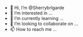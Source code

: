 - 👋 Hi, I’m @Sherrybrlgarde
- 👀 I’m interested in ...
- 🌱 I’m currently learning ...
- 💞️ I’m looking to collaborate on ...
- 📫 How to reach me ...

<!---
Sherrybrlgarde/Sherrybrlgarde is a ✨ special ✨ repository because its `README.md` (this file) appears on your GitHub profile.
You can click the Preview link to take a look at your changes.
--->
